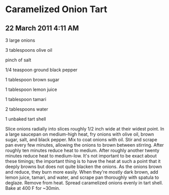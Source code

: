 # Caramelized Onion Tart
## 22 March 2011 4:11 AM

3 large onions

3 tablespoons olive oil

pinch of salt

1/4 teaspoon ground black pepper

1 tablespoon brown sugar

1 tablespoon lemon juice

1 tablespoon tamari

2 tablespoons water

1 unbaked tart shell




Slice onions radially into slices roughly 1/2 inch wide at their widest point. In a large saucepan on medium-high heat, fry onions with olive oil, brown sugar, salt, and black pepper. Mix to coat onions with oil. Stir and scrape pan every few minutes, allowing the onions to brown between stirring. After roughly ten minutes reduce heat to medium. After roughly another twenty minutes reduce heat to medium-low. It's not important to be exact about these timings; the important thing is to have the heat at such a point that it deeply browns but does not quite blacken the onions. As the onions brown and reduce, they burn more easily. When they're mostly dark brown, add lemon juice, tamari, and water, and scrape pan thoroughly with spatula to deglaze. Remove from heat. Spread caramelized onions evenly in tart shell. Bake at 400 F for ~30min.


